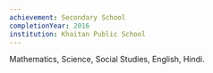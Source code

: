 ```yaml
---
achievement: Secondary School
completionYear: 2016
institution: Khaitan Public School
---
```


Mathematics, Science, Social Studies, English, Hindi.
